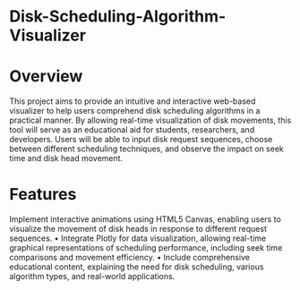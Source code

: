 # Disk-Scheduling-Algorithm-Visualizer

# Overview

This project aims to provide an intuitive and interactive web-based visualizer to help users comprehend disk scheduling algorithms in a practical manner. By allowing real-time visualization of disk movements, this tool will serve as an educational aid for students, researchers, and developers. Users will be able to input disk request sequences, choose between different scheduling techniques, and observe the impact on seek time and disk head movement.

# Features

Implement interactive animations using HTML5 Canvas, enabling users to visualize the movement of disk heads in response to different request sequences. • Integrate Plotly for data visualization, allowing real-time graphical representations of scheduling performance, including seek time comparisons and movement efficiency. • Include comprehensive educational content, explaining the need for disk scheduling, various algorithm types, and real-world applications.
